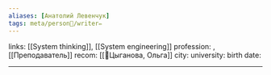 ```yaml
---
aliases: [Анатолий Левенчук]
tags: meta/person👤/writer✏️
---
```

links: [[System thinking]], [[System engineering]]
profession: , [[Преподаватель]]
recom: [[👤Цыганова, Ольга]]
city: 
university: 
birth date: 

---

